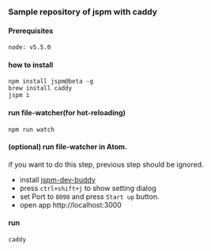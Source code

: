 ### Sample repository of jspm with caddy

#### Prerequisites
```
node: v5.5.0
```

#### how to install
```
npm install jspm@beta -g
brew install caddy
jspm i
```

#### run file-watcher(for hot-reloading)
```
npm run watch
```

#### (optional) run file-watcher in Atom.
if you want to do this step, previous step should be ignored.
- install [jspm-dev-buddy](https://atom.io/packages/jspm-dev-buddy)
- press `ctrl+shift+j` to show setting dialog
- set Port to `8090` and press `Start up` button.
- open app http://localhost:3000

#### run
```
caddy
```
